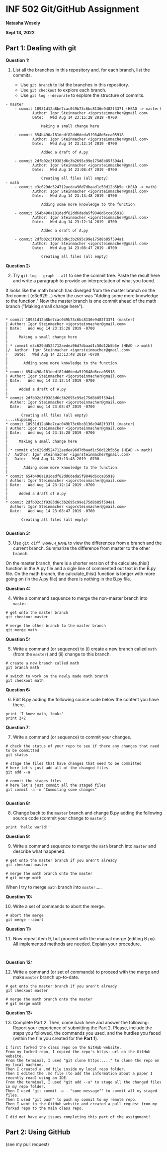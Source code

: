 # INF 502 Git/GitHub Assignment

**Natasha Wesely**

**Sept 13, 2022**

## Part 1: Dealing with git

**Question 1:**

1. List all the branches in this repository and, for each branch, list the commits.

    - Use `git branch` to list the branches in this repository.
    - Use `git checkout` to explore each branch.
    - Use `git log --decorate` to explore the structure of commits.

```
- master
    - commit 18931d12a8be7cac049b73c6bc8136e9482f3371 (HEAD -> master)
            Author: Igor Steinmacher <igorsteinmacher@gmail.com>
            Date:   Wed Aug 14 23:15:28 2019 -0700

                Making a small change here

    - commit 654b490a181dedf82dd6deda5f9848d6cca05918
            Author: Igor Steinmacher <igorsteinmacher@gmail.com>
            Date:   Wed Aug 14 23:12:14 2019 -0700

                Added a draft of A.py

    - commit 2dfb02c3f9383d6c3b2695c99e175d8b85f594a1
            Author: Igor Steinmacher <igorsteinmacher@gmail.com>
            Date:   Wed Aug 14 23:08:47 2019 -0700

                Creating all files (all empty)
- math
    - commit e3c629dd524712aedea96d7dbaad1c50d12b5b5e (HEAD -> math)
            Author: Igor Steinmacher <igorsteinmacher@gmail.com>
            Date:   Wed Aug 14 23:13:48 2019 -0700

                Adding some more knowledge to the function

    - commit 654b490a181dedf82dd6deda5f9848d6cca05918
            Author: Igor Steinmacher <igorsteinmacher@gmail.com>
            Date:   Wed Aug 14 23:12:14 2019 -0700

                Added a draft of A.py

    - commit 2dfb02c3f9383d6c3b2695c99e175d8b85f594a1
            Author: Igor Steinmacher <igorsteinmacher@gmail.com>
            Date:   Wed Aug 14 23:08:47 2019 -0700

                Creating all files (all empty)

```

**Question 2:**

2. Try `git log --graph --all` to see the commit tree. Paste the result here and write a paragraph to provide an interpretation of what you found.

It looks like the math branch has diverged from the master branch on the 3rd commit (e3c629...) when the user was "Adding some more knowledge to the function." Now the master branch is one commit ahead of the math branch ("Making small change here"). 
```

* commit 18931d12a8be7cac049b73c6bc8136e9482f3371 (master)
| Author: Igor Steinmacher <igorsteinmacher@gmail.com>
| Date:   Wed Aug 14 23:15:28 2019 -0700
| 
|     Making a small change here
|   
| * commit e3c629dd524712aedea96d7dbaad1c50d12b5b5e (HEAD -> math)
|/  Author: Igor Steinmacher <igorsteinmacher@gmail.com>
|   Date:   Wed Aug 14 23:13:48 2019 -0700
|   
|       Adding some more knowledge to the function
| 
* commit 654b490a181dedf82dd6deda5f9848d6cca05918
| Author: Igor Steinmacher <igorsteinmacher@gmail.com>
| Date:   Wed Aug 14 23:12:14 2019 -0700
| 
|     Added a draft of A.py
| 
* commit 2dfb02c3f9383d6c3b2695c99e175d8b85f594a1
  Author: Igor Steinmacher <igorsteinmacher@gmail.com>
  Date:   Wed Aug 14 23:08:47 2019 -0700
  
       Creating all files (all empty)
:...skipping...
* commit 18931d12a8be7cac049b73c6bc8136e9482f3371 (master)
| Author: Igor Steinmacher <igorsteinmacher@gmail.com>
| Date:   Wed Aug 14 23:15:28 2019 -0700
| 
|     Making a small change here
|   
| * commit e3c629dd524712aedea96d7dbaad1c50d12b5b5e (HEAD -> math)
|/  Author: Igor Steinmacher <igorsteinmacher@gmail.com>
|   Date:   Wed Aug 14 23:13:48 2019 -0700
|   
|       Adding some more knowledge to the function
| 
* commit 654b490a181dedf82dd6deda5f9848d6cca05918
| Author: Igor Steinmacher <igorsteinmacher@gmail.com>
| Date:   Wed Aug 14 23:12:14 2019 -0700
| 
|     Added a draft of A.py
| 
* commit 2dfb02c3f9383d6c3b2695c99e175d8b85f594a1
  Author: Igor Steinmacher <igorsteinmacher@gmail.com>
  Date:   Wed Aug 14 23:08:47 2019 -0700
  
       Creating all files (all empty)


```

**Question 3:**

3. Use `git diff BRANCH_NAME` to view the differences from a branch and the current branch. Summarize the difference from master to the other branch.

On the master branch, there is a shorter version of the calculate_this() function in the A.py file and a sigle line of commented out text in the B.py file. On the math branch, the calculate_this() function is longer with more going on (in the A.py file) and there is nothing in the B.py file.


**Question 4:**

4. Write a command sequence to merge the non-master branch into `master`.

```
# get onto the master branch 
git checkout master

# merge the other branch to the master branch
git merge math

```


**Question 5:**

5. Write a command (or sequence) to (i) create a new branch called `math` (from the `master`) and (ii) change to this branch.

```
# create a new branch called math
git branch math

# switch to work on the newly made math branch
git checkout math

```
   
**Question 6:**

6. Edit B.py adding the following source code below the content you have there.
```
print 'I know math, look:'
print 2+2
```

**Question 7:**

7. Write a command (or sequence) to commit your changes.
```
# check the status of your repo to see if there any changes that need to be committed
git status

# stage the files that have changes that need to be committed
# here let's just add all of the changed files
git add --a

# commit the stages files
# here let's just commit all the staged files
git commit -a -m "Commiting some changes"


```

**Question 8:**

8. Change back to the `master` branch and change B.py adding the following source code (commit your change to `master`):
```
print 'hello world!'
```

**Question 9:**

9. Write a command sequence to merge the `math` branch into `master` and describe what happened.
```
# get onto the master branch if you aren't already
git checkout master

# merge the math branch onto the master
# git merge math

```
When I try to merge `math` branch into `master`.....

   
**Question 10:**

10. Write a set of commands to abort the merge.
```
# abort the merge
git merge --abort

```
   
**Question 11:**

11. Now repeat item 9, but proceed with the manual merge (editing B.py). All implemented methods are needed. Explain your procedure.

```


```

**Question 12:**

12. Write a command (or set of commands) to proceed with the merge and make `master` branch up-to-date.
```
# get onto the master branch if you aren't already
git checkout master

# merge the math branch onto the master
# git merge math

```

**Question 13:**

13. Complete Part 2. Then, come back here and answer the following:
Report your experience of submitting the Part 2. Please, include the steps you followed, the commands you used, and the hurdles you faced (within the file you created for the **Part 1**).

```
I first forked the class repo on the GitHub website. 
From my forked repo, I copied the repo's https: url on the GitHub website.
From the terminal, I used "git clone https:...." to clone the repo on my local machine.
Then I created a .md file inside my local repo folder.
Then I edited the .md file (to add the information about a paper I recently read) using an IDE.
From the terminal, I used "git add --a" to stage all the changed files in my repo folder.
Then I used "git commit -a - "some message"" to commit all my staged files.
Then I used "git push" to push my commit to my remote repo.
Then I went to the GitHub website and created a pull request from my forked repo to the main class repo.

I did not have any issues completing this part of the assignment!

```


## Part 2: Using GitHub
(see my pull request)
